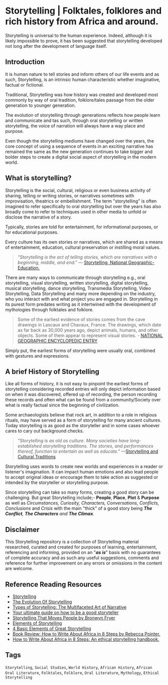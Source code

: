 # Storytelling | Folktales, folklores and rich history from Africa and around.

Storytelling is universal to the human experience. Indeed, although it is likely impossible to prove, it has been suggested that storytelling developed not long after the development of language itself.

## Introduction

It is human nature to tell stories and inform others of our life events and as such, Storytelling, is an intrinsic human characteristic whether imaginative, factual or fictional.

Traditional, Storytelling was how history was created and developed most commonly by way of oral tradition, folklore/tales passage from the older generation to younger generation.

The evolution of storytelling through generations reflects how people learn and communicate and tas such, through oral storytelling or written storytelling, the voice of narration will always have a way place and purpose.

Even though the storytelling mediums have changed over the years, the core concept of using a sequence of events in an exciting narrative has remained the same as the new generation continues to take bigger and bolder steps to create a digital social aspect of storytelling in the modern world.

## What is storytelling?

Storytelling is the social, cultural, religious or even business activity of sharing, telling or writing stories, or narratives sometimes with improvisation, theatrics or embellishment. The term "storytelling" is often imagined to refer specifically to oral storytelling but over the years has also broadly come to refer to techniques used in other media to unfold or disclose the narrative of a story.

Typically, stories are told for entertainment, for informational purposes, or for educational purposes.

Every culture has its own stories or narratives, which are shared as a means of entertainment, education, cultural preservation or instilling moral values.
> _"Storytelling is the act of telling stories, which are narratives with a beginning, middle, and end."_ — [Storytelling, National Geographic-Education.](https://education.nationalgeographic.org/resource/storytelling-x/)

There are many ways to communicate through storytelling e.g., oral storytelling, visual storytelling, written storytelling, digital storytelling, musical storytelling, dance storytelling, Transmedia Storytelling, Video Storytelling, Data Storytelling and many more depending on the industry, who you interact with and what project you are engaged in.
Storytelling in its purest form predates writing as it intertwined with the development of mythologies through folktales and folklore. 

> Some of the earliest evidence of stories comes from the cave drawings in Lascaux and Chavaux, France. The drawings, which date as far back as 30,000 years ago, depict animals, humans, and other objects. Some of them appear to represent visual stories. - [NATIONAL GEOGRAPHIC ENCYCLOPEDIC ENTRY](https://education.nationalgeographic.org/resource/storytelling-x/)

Simply put, the earliest forms of storytelling were usually oral, combined with gestures and expressions.


## A brief History of Storytelling

Like all forms of history, it is not easy to pinpoint the earliest forms of storytelling considering recorded entries will only depict information based on when it was discovered, offered up of recording, the person recording these records and often what can be found from a community/Society over what is really factual since the beginning of civilization.

Some archaeologists believe that rock art, in addition to a role in religious rituals, may have served as a form of storytelling for many ancient cultures. Today storytelling is as good as the storyteller and in some cases whoever cares to cary out background checks.

> _"Storytelling is as old as culture. Many societies have long-established storytelling traditions. The stories, and performances thereof, function to entertain as well as educate."_ —[Storytelling and Cultural Traditions](https://education.nationalgeographic.org/resource/storytelling-and-cultural-traditions/)

Storytelling uses words to create new worlds and experiences in a reader or listener's imagination. It can impact human emotions and also lead people to accept original ideas or encourage them to take action as suggested or intended by the storyteller or storytelling purpose.

Since storytelling can take so many forms, creating a good story can be challenging. But great Storytelling include;- **People**, **Place**, **Plot** & **Purpose** as well as _Circumstances, Curiosity, Characters, Conversations, Conflicts, Conclusions_ and _Crisis_ with the main "thick" of a good story being _**The Conflict**, **The Characters** and **The Climax**_.

## Disclaimer

This Storytelling repository is a collection of Storytelling material researched, curated and created for purposes of learning, entertainment, referencing and informing, provided on an "_**as is**_" basis with no guarantees of complete accuracy and as such any useful suggestions, comments and reference for further improvement on any errors or omissions in the content are welcome.

## Reference Reading Resources

* [Storytelling](https://en.wikipedia.org/wiki/Storytelling#:~:text=Storytelling%20is%20the%20social%20and,preservation%20or%20instilling%20moral%20values.)
* [The Evolution Of Storytelling](https://reporter.rit.edu/tech/evolution-storytelling)
* [Types of Storytelling: The Multifaceted Art of Narrative](https://ingostudio.com/storytelling/types-of-storytelling/#:~:text=According%20to%20MasterClass%2C%20there%20are,%2C%20dance%20storytelling%2C%20and%20more.)
* [Your ultimate guide on how to be a good storyteller](https://www.betterup.com/blog/how-to-be-a-good-storyteller)
* [Storytelling That Moves People by Bronwyn Fryer](https://hbr.org/2003/06/storytelling-that-moves-people)
* [Elements of Storytelling](https://education.nationalgeographic.org/resource/elements-storytelling/)
* [4 Basic Elements of Great Storytelling](https://www.incafrica.com/article/carmine-gallo-4-basic-elements-of-great-storytelling)
* [Book Review: How to Write About Africa in 8 Steps by Rebecca Pointer.](https://piusnmuhumuza.medium.com/book-review-how-to-write-about-africa-in-8-steps-by-rebecca-pointer-fb3ea4b3396f)
* [How to Write About Africa in 8 Steps: An ethical storytelling handbook.](https://africanofilter.org/uploads/files/How-to-tell-an-african-story.pdf)

## Tags

``Storytelling``, ``Social Studies``, ``World History``, ``African History``, ``African Oral Literature``, ``Folktales``, ``Folklore``, ``Oral Literature``, ``Mythology``, ``Ethical Storytelling``
